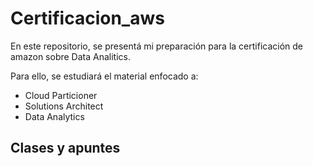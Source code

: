 # Certificacion_aws
En este repositorio, se presentá mi preparación para la certificación de amazon
sobre Data Analitics.

Para ello, se estudiará el material enfocado a:
 - Cloud Particioner
 - Solutions Architect
 - Data Analytics


## Clases y apuntes
